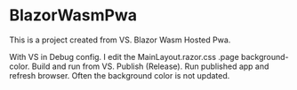 # BlazorWasmPwa

This is a project created from VS. Blazor Wasm Hosted Pwa.

With VS in Debug config. I edit the MainLayout.razor.css .page background-color.
Build and run from VS.
Publish (Release).
Run published app and refresh browser. Often the background color is not updated.
